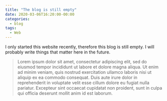 ```yaml
---
title: "The blog is still empty"
date: 2020-03-06T16:20:00-00:00
categories:
  - blog
tags:
  - Web
---
```


I only started this website recently, therefore this blog is still empty. I will probably write things that matter here in the future.

> Lorem ipsum dolor sit amet, consectetur adipiscing elit, sed do eiusmod tempor incididunt ut labore et dolore magna aliqua. Ut enim ad minim veniam, quis nostrud exercitation ullamco laboris nisi ut aliquip ex ea commodo consequat. Duis aute irure dolor in reprehenderit in voluptate velit esse cillum dolore eu fugiat nulla pariatur. Excepteur sint occaecat cupidatat non proident, sunt in culpa qui officia deserunt mollit anim id est laborum.
